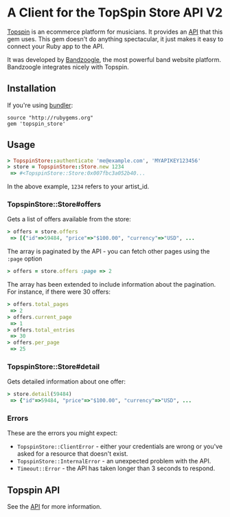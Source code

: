 # A Client for the TopSpin Store API V2

[Topspin](http://www.topspinmedia.com/) is an ecommerce platform for musicians. It provides an [API](http://support.topspinmedia.com/entries/20294118-store-api-v2) that this gem uses. This gem doesn't do anything spectacular, it just makes it easy to connect your Ruby app to the API.

It was developed by [Bandzoogle](http://bandzoogle.com/), the most powerful band website platform. Bandzoogle integrates nicely with Topspin.

## Installation

If you're using [bundler](http://gembundler.com/):

```
source "http://rubygems.org"
gem 'topspin_store'
```

## Usage

```ruby
> TopspinStore::authenticate 'me@example.com', 'MYAPIKEY123456'
> store = TopspinStore::Store.new 1234
 => #<TopspinStore::Store:0x007fbc3a052b40...
```

In the above example, <code>1234</code> refers to your artist_id.

### TopspinStore::Store#offers

Gets a list of offers available from the store:

```ruby
> offers = store.offers
 => [{"id"=>59484, "price"=>"$100.00", "currency"=>"USD", ...
```

The array is paginated by the API - you can fetch other pages using the <code>:page</code> option

```ruby
> offers = store.offers :page => 2
```

The array has been extended to include information about the pagination. For instance, if there were 30 offers:

```ruby
> offers.total_pages
 => 2
> offers.current_page
 => 1
> offers.total_entries
 => 30
> offers.per_page
 => 25
```

### TopspinStore::Store#detail

Gets detailed information about one offer:

```ruby
> store.detail(59484)
 => {"id"=>59484, "price"=>"$100.00", "currency"=>"USD", ...
```

### Errors

These are the errors you might expect:

* <code>TopspinStore::ClientError</code> - either your credentials are wrong or you've asked for a resource that doesn't exist.
* <code>TopspinStore::InternalError</code> - an unexpected problem with the API.
* <code>Timeout::Error</code> - the API has taken longer than 3 seconds to respond.

## Topspin API

See the [API](http://support.topspinmedia.com/entries/20294118-store-api-v2) for more information.
